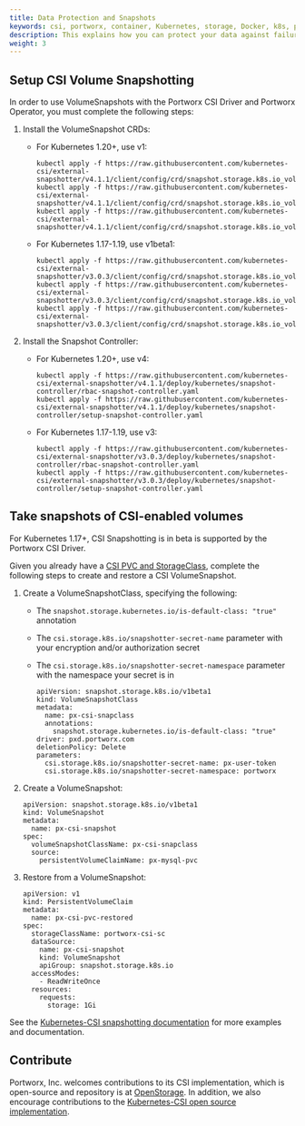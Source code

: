 ```yaml
---
title: Data Protection and Snapshots
keywords: csi, portworx, container, Kubernetes, storage, Docker, k8s, pv, persistent disk, snapshot
description: This explains how you can protect your data against failures with Stork or CSI Snapshotting
weight: 3
---
```


## Setup CSI Volume Snapshotting 

In order to use VolumeSnapshots with the Portworx CSI Driver and Portworx Operator, you must complete the following steps:

1. Install the VolumeSnapshot CRDs:

    * For Kubernetes 1.20+, use v1:

      ```text
      kubectl apply -f https://raw.githubusercontent.com/kubernetes-csi/external-snapshotter/v4.1.1/client/config/crd/snapshot.storage.k8s.io_volumesnapshotclasses.yaml
      kubectl apply -f https://raw.githubusercontent.com/kubernetes-csi/external-snapshotter/v4.1.1/client/config/crd/snapshot.storage.k8s.io_volumesnapshotcontents.yaml
      kubectl apply -f https://raw.githubusercontent.com/kubernetes-csi/external-snapshotter/v4.1.1/client/config/crd/snapshot.storage.k8s.io_volumesnapshots.yaml
      ```

    * For Kubernetes 1.17-1.19, use v1beta1:

      ```text
      kubectl apply -f https://raw.githubusercontent.com/kubernetes-csi/external-snapshotter/v3.0.3/client/config/crd/snapshot.storage.k8s.io_volumesnapshotclasses.yaml
      kubectl apply -f https://raw.githubusercontent.com/kubernetes-csi/external-snapshotter/v3.0.3/client/config/crd/snapshot.storage.k8s.io_volumesnapshotcontents.yaml
      kubectl apply -f https://raw.githubusercontent.com/kubernetes-csi/external-snapshotter/v3.0.3/client/config/crd/snapshot.storage.k8s.io_volumesnapshots.yaml
      ```
    

2. Install the Snapshot Controller:

    * For Kubernetes 1.20+, use v4:

      ```text
      kubectl apply -f https://raw.githubusercontent.com/kubernetes-csi/external-snapshotter/v4.1.1/deploy/kubernetes/snapshot-controller/rbac-snapshot-controller.yaml
      kubectl apply -f https://raw.githubusercontent.com/kubernetes-csi/external-snapshotter/v4.1.1/deploy/kubernetes/snapshot-controller/setup-snapshot-controller.yaml
      ```

    * For Kubernetes 1.17-1.19, use v3:

      ```text
      kubectl apply -f https://raw.githubusercontent.com/kubernetes-csi/external-snapshotter/v3.0.3/deploy/kubernetes/snapshot-controller/rbac-snapshot-controller.yaml
      kubectl apply -f https://raw.githubusercontent.com/kubernetes-csi/external-snapshotter/v3.0.3/deploy/kubernetes/snapshot-controller/setup-snapshot-controller.yaml
      ```

## Take snapshots of CSI-enabled volumes

For Kubernetes 1.17+, CSI Snapshotting is in beta is supported by the Portworx CSI Driver.

Given you already have a [CSI PVC and StorageClass](/portworx-install-with-kubernetes/storage-operations/csi/volumelifecycle), complete the following steps to create and restore a CSI VolumeSnapshot.

1. Create a VolumeSnapshotClass, specifying the following: 
    * The `snapshot.storage.kubernetes.io/is-default-class: "true"` annotation
    * The `csi.storage.k8s.io/snapshotter-secret-name` parameter with your encryption and/or authorization secret
    * The `csi.storage.k8s.io/snapshotter-secret-namespace` parameter with the namespace your secret is in

      ```text
      apiVersion: snapshot.storage.k8s.io/v1beta1
      kind: VolumeSnapshotClass
      metadata:
        name: px-csi-snapclass
        annotations:
          snapshot.storage.kubernetes.io/is-default-class: "true"
      driver: pxd.portworx.com
      deletionPolicy: Delete
      parameters:
        csi.storage.k8s.io/snapshotter-secret-name: px-user-token
        csi.storage.k8s.io/snapshotter-secret-namespace: portworx
      ```

2. Create a VolumeSnapshot:

      ```text  
      apiVersion: snapshot.storage.k8s.io/v1beta1
      kind: VolumeSnapshot
      metadata:
        name: px-csi-snapshot
      spec:
        volumeSnapshotClassName: px-csi-snapclass
        source:
          persistentVolumeClaimName: px-mysql-pvc
      ```

3. Restore from a VolumeSnapshot:

      ```text
      apiVersion: v1
      kind: PersistentVolumeClaim
      metadata:
        name: px-csi-pvc-restored 
      spec:
        storageClassName: portworx-csi-sc
        dataSource:
          name: px-csi-snapshot
          kind: VolumeSnapshot
          apiGroup: snapshot.storage.k8s.io
        accessModes:
          - ReadWriteOnce
        resources:
          requests:
            storage: 1Gi
      ```


See the [Kubernetes-CSI snapshotting documentation](https://kubernetes-csi.github.io/docs/snapshot-restore-feature.html) for more examples and documentation. 

## Contribute

Portworx, Inc. welcomes contributions to its CSI implementation, which is open-source and repository is at [OpenStorage](https://github.com/libopenstorage/openstorage). In addition, we also encourage contributions to the [Kubernetes-CSI open source implementation](https://github.com/kubernetes-csi).
